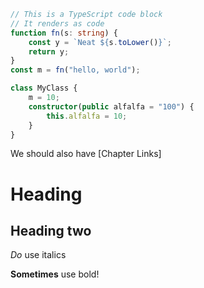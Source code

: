 
```ts
// This is a TypeScript code block
// It renders as code
function fn(s: string) {
    const y = `Neat ${s.toLower()}`;
    return y;
}
const m = fn("hello, world");

class MyClass {
    m = 10;
    constructor(public alfalfa = "100") {
        this.alfalfa = 10;
    }
}
```

We should also have [Chapter Links]

# Heading

## Heading two

*Do* use italics

**Sometimes** use bold!
